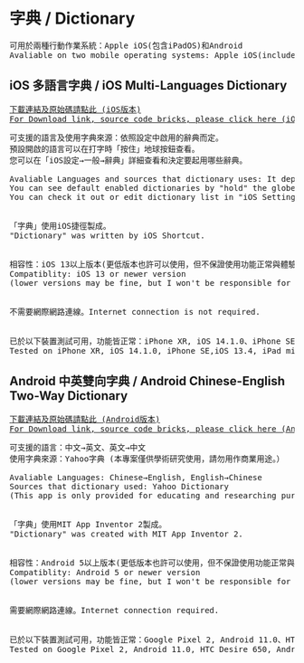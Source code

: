 <h1> 字典 / Dictionary </h1>
<pre>
可用於兩種行動作業系統：Apple iOS(包含iPadOS)和Android
Avaliable on two mobile operating systems: Apple iOS(included iPadOS) and Android
</pre>

<h2>iOS 多語言字典 / iOS Multi-Languages Dictionary</h2>
<a href="https://github.com/iambjlu/dictionary/tree/main/iOS"><pre>
下載連結及原始碼請點此 (iOS版本)
For Download link, source code bricks, please click here (iOS Version)
</pre></a>
<pre>
可支援的語言及使用字典來源：依照設定中啟用的辭典而定。
預設開啟的語言可以在打字時「按住」地球按鈕查看。
您可以在「iOS設定→一般→辭典」詳細查看和決定要起用哪些辭典。<br>
Avaliable Languages and sources that dictionary uses: It depends on "dictionaries" enabled in your iOS Settings
You can see default enabled dictionaries by "hold" the globe botton
You can check it out or edit dictionary list in "iOS Settings→General→Dictionary".
<br>
「字典」使用iOS捷徑製成。
"Dictionary" was written by iOS Shortcut.
<br>
相容性：iOS 13以上版本(更低版本也許可以使用，但不保證使用功能正常與體驗）
Compatiblity: iOS 13 or newer version
(lower versions may be fine, but I won't be responsible for it's user experience and functions working or not)
<br>
不需要網際網路連線。Internet connection is not required.
<br>
已於以下裝置測試可用，功能皆正常：iPhone XR, iOS 14.1.0、iPhone SE,iOS 13.4、iPad mini 2019, iPadOS 14.0.1
Tested on iPhone XR, iOS 14.1.0, iPhone SE,iOS 13.4, iPad mini 2019,iPadOS 14.0.1.  All of them worked correctly.
</pre>




<h2>Android 中英雙向字典 / Android Chinese-English Two-Way Dictionary</h2>
<a href="https://github.com/iambjlu/dictionary/tree/main/Android/"><pre>
下載連結及原始碼請點此 (Android版本)
For Download link, source code bricks, please click here (Android Version)
</pre></a>
<pre>
可支援的語言：中文→英文、英文→中文
使用字典來源：Yahoo字典 (本專案僅供學術研究使用，請勿用作商業用途。）<br>
Avaliable Languages: Chinese→English, English→Chinese
Sources that dictionary used: Yahoo Dictionary
(This app is only provided for educating and researching purpose.  Don't use it on commercial purpose.)
<br>
「字典」使用MIT App Inventor 2製成。
"Dictionary" was created with MIT App Inventor 2.
<br>
相容性：Android 5以上版本(更低版本也許可以使用，但不保證使用功能正常與體驗）
Compatiblity: Android 5 or newer version
(lower versions may be fine, but I won't be responsible for it's user experience and functions working or not)
<br>
需要網際網路連線。Internet connection required.
<br>
已於以下裝置測試可用，功能皆正常：Google Pixel 2, Android 11.0、HTC Desire 650, Android 6.0.1, BlueStacks for Mac,Android 7
Tested on Google Pixel 2, Android 11.0, HTC Desire 650, Android 6.0.1, BlueStacks for Mac,Android 7.  All of them worked correctly.
</pre>

